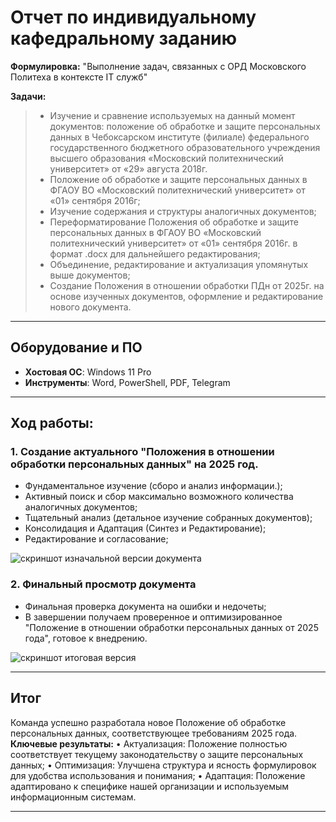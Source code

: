# Отчет по индивидуальному кафедральному заданию
**Формулировка:** "Выполнение задач, связанных с ОРД Московского Политеха в контексте IT служб"

**Задачи:**

> - Изучение и сравнение используемых на данный момент документов: положение об обработке и защите персональных данных в Чебоксарском институте (филиале) федерального государственного бюджетного образовательного учреждения высшего образования «Московский политехнический университет» от «29» августа 2018г.
> - Положение об обработке и защите персональных данных в ФГАОУ ВО «Московский политехнический университет» от «01» сентября 2016г;
> - Изучение содержания и структуры аналогичных документов;
> - Переформатирование Положения об обработке и защите персональных данных в ФГАОУ ВО «Московский политехнический университет» от «01» сентября 2016г. в формат .docx для дальнейшего редактирования;
> - Объединение, редактирование и актуализация упомянутых выше документов;
> - Создание Положения в отношении обработки ПДн от 2025г. на основе изученных документов, оформление и редактирование нового документа.

---

## Оборудование и ПО

- **Хостовая ОС**: Windows 11 Pro
- **Инструменты**: Word, PowerShell, PDF, Telegram

---

## Ход работы:

### 1. Создание актуального "Положения в отношении обработки персональных данных" на 2025 год.

- Фундаментальное изучение (сборо и анализ информации.);
- Активный поиск и сбор максимально возможного количества аналогичных документов;
- Тщательный анализ (детальное изучение собранных документов);
- Консолидация и Адаптация (Синтез и Редактирование);
- Редактирование и согласование;

![скриншот изначальной версии документа](media/personal_task/screen_1.png)


### 2. Финальный просмотр документа

- Финальная проверка документа на ошибки и недочеты;
- В завершении получаем проверенное и оптимизированное "Положение в отношении обработки персональных данных от 2025 года", готовое к внедрению.

![скриншот итоговая версия](media/personal_task/screen_4.png)

---

## Итог

Команда успешно разработала новое Положение об обработке персональных данных, соответствующее требованиям 2025 года.
**Ключевые результаты:**
• Актуализация: Положение полностью соответствует текущему законодательству о защите персональных данных;
• Оптимизация: Улучшена структура и ясность формулировок для удобства использования и понимания;
• Адаптация: Положение адаптировано к специфике нашей организации и используемым информационным системам.

---
